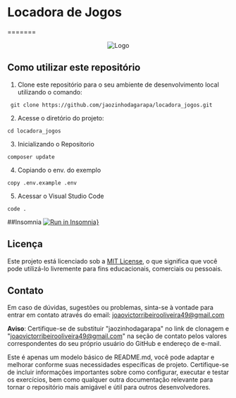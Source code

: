 # Locadora de Jogos
=======
<div align= "center">

![Logo]()
</div>

## Como utilizar este repositório

1. Clone este repositório para o seu ambiente de desenvolvimento local utilizando o comando:
```
 git clone https://github.com/jaozinhodagarapa/locadora_jogos.git
```
2. Acesse o diretório do projeto:
```
cd locadora_jogos
```
3. Inicializando o Repositorio
```
composer update
```
4. Copiando o env. do exemplo
```
copy .env.example .env
```

5. Acessar o Visual Studio Code
```
code .
```


##Insomnia
[![Run in Insomnia}](https://insomnia.rest/images/run.svg)](https://insomnia.rest/run/?label=locadora_jogos&uri=https%3A%2F%2Fraw.githubusercontent.com%2Fjaozinhodagarapa2Flocadora_jogos%2Fmain%2FInsomnia-All_2024-05-09.json)

## Licença

Este projeto está licenciado sob a [MIT License](LICENSE), o que significa que você pode utilizá-lo livremente para fins educacionais, comerciais ou pessoais.

## Contato
Em caso de dúvidas, sugestões ou problemas, sinta-se à vontade para entrar em contato através do email: joaovictorribeirooliveira49@gmail.com

**Aviso**: Certifique-se de substituir "jaozinhodagarapa" no link de clonagem e "joaovictorribeirooliveira49@gmail.com" na seção de contato pelos valores correspondentes do seu próprio usuário do GitHub e endereço de e-mail.

Este é apenas um modelo básico de README.md, você pode adaptar e melhorar conforme suas necessidades específicas de projeto. Certifique-se de incluir informações importantes sobre como configurar, executar e testar os exercícios, bem como qualquer outra documentação relevante para tornar o repositório mais amigável e útil para outros desenvolvedores.
